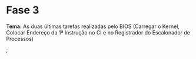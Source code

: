 # Fase 3

**Tema:** As duas últimas tarefas realizadas pelo BIOS (Carregar o Kernel, Colocar Endereço da 1ª Instrução no CI e no Registrador do Escalonador de Processos)

;
